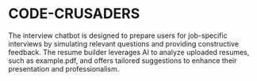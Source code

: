 # CODE-CRUSADERS
The interview chatbot is designed to prepare users for job-specific interviews by simulating relevant questions and providing constructive feedback. The resume builder leverages AI to analyze uploaded resumes, such as example.pdf, and offers tailored suggestions to enhance their presentation and professionalism.
